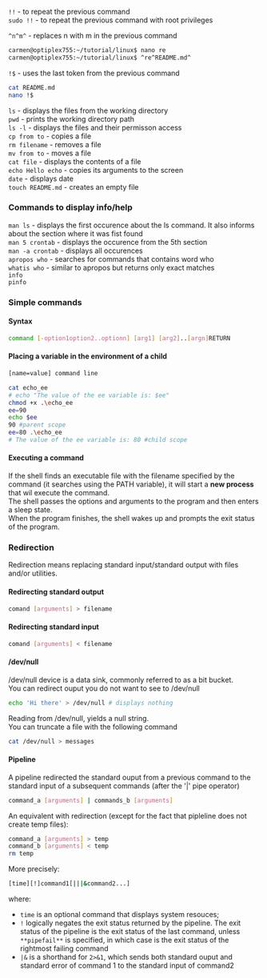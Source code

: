 `!!` - to repeat the previous command  
`sudo !!` - to repeat the previous command with root privileges  

`^n^m^` - replaces n with m in the previous command  
```bash 
carmen@optiplex755:~/tutorial/linux$ nano re
carmen@optiplex755:~/tutorial/linux$ ^re^README.md^
```

`!$` - uses the last token from the previous command  
```bash
cat README.md
nano !$
```

`ls` - displays the files from the working directory  
`pwd` - prints the working directory path  
`ls -l` - displays the files and their permisson access  
`cp from to` - copies a file  
`rm filename` - removes a file  
`mv from to` - moves a file  
`cat file` - displays the contents of a file  
`echo Hello echo` - copies its arguments to the screen  
`date` - displays date  
`touch README.md` - creates an empty file  
  
### Commands to display info/help  
`man ls` - displays the first occurence about the ls command. It also informs
about the section where it was fist found  
`man 5 crontab` - displays the occurence from the 5th section  
`man -a crontab` - displays all occurences  
`apropos who` - searches for commands that contains word who  
`whatis who` - similar to apropos but returns only exact matches  
`info`  
`pinfo`  

### Simple commands  
#### Syntax
``` bash
command [-option1option2..optionn] [arg1] [arg2]..[argn]RETURN
```

#### Placing a variable in the environment of a child
``` bash
[name=value] command line
```
``` bash
cat echo_ee
# echo "The value of the ee variable is: $ee" 
chmod +x .\echo_ee
ee=90
echo $ee
90 #parent scope
ee=80 .\echo_ee
# The value of the ee variable is: 80 #child scope

```

#### Executing a command
If the shell finds an executable file with the filename specified by the command (it searches using the PATH variable),
it will start a **new process** that wil execute the command.  
The shell passes the options and arguments to the program and then enters a sleep state.  
When the program finishes, the shell wakes up and prompts the exit status of the program.  

### Redirection
Redirection means replacing standard input/standard output with files and/or utilities.

#### Redirecting standard output
```bash
comand [arguments] > filename
```

#### Redirecting standard input
```bash
comand [arguments] < filename
```

#### /dev/null
/dev/null device is a data sink, commonly referred to as a bit bucket.  
You can redirect ouput you do not want to see to /dev/null  
``` bash
echo 'Hi there' > /dev/null # displays nothing
```

Reading from /dev/null, yields a null string.  
You can truncate a file with the following command  
``` bash
cat /dev/null > messages
```

#### Pipeline
A pipeline redirected the standard ouput from a previous command to the standard input of a subsequent commands (after the '|' pipe operator)

```bash
command_a [arguments] | commands_b [arguments]
```
An equivalent with redirection (except for the fact that pipleline does not create temp files):
```bash
command_a [arguments] > temp
command_b [arguments] < temp
rm temp
```

More precisely:
```bash
[time][!]command1[|||&command2...]
```
where:
- `time` is an optional command that displays system resouces;
- `!` logically negates the exit status returned by the pipeline. The exit status of the pipeline is the exit status of
the last command, unless `**pipefail**` is specified, in which case is the exit status of the rightmost failing command
- `|&` is a shorthand for `2>&1`, which sends both standard ouput and standard error of command 1 to the standard
input of command2



